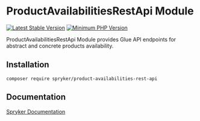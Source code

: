 # ProductAvailabilitiesRestApi Module
[![Latest Stable Version](https://poser.pugx.org/spryker/product-availabilities-rest-api/v/stable.svg)](https://packagist.org/packages/spryker/product-availabilities-rest-api)
[![Minimum PHP Version](https://img.shields.io/badge/php-%3E%3D%208.2-8892BF.svg)](https://php.net/)

ProductAvailabilitiesRestApi Module provides Glue API endpoints for abstract and concrete products availability.

## Installation

```
composer require spryker/product-availabilities-rest-api
```

## Documentation

[Spryker Documentation](https://docs.spryker.com)
